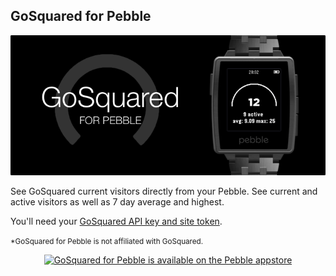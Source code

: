 ## GoSquared for Pebble

![banner](marketing/banner.png)

See GoSquared current visitors directly from your Pebble. See current and active visitors as well as 7 day average and highest.

You'll need your [GoSquared API key and site token](https://www.gosquared.com/integration).

<small>*GoSquared for Pebble is not affiliated with GoSquared.</small>

<p style="text-align:center;">
    <a style="border-bottom: none;" href="https://apps.getpebble.com/applications/542dacf814cfa3607c0002ad">
        <img src="http://pblweb.com/badge/542dacf814cfa3607c0002ad/black/medium/" alt="GoSquared for Pebble is available on the Pebble appstore" />
    </a>
</p>